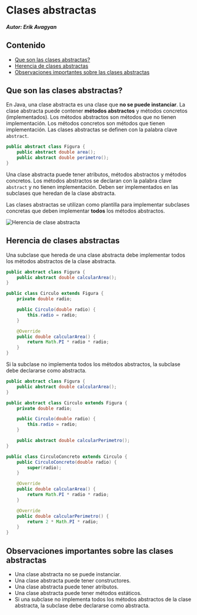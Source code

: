 # Clases abstractas
##### Autor: Erik Avagyan

## Contenido
- [Que son las clases abstractas?](#que-son-las-clases-abstractas)
- [Herencia de clases abstractas](#herencia-de-clases-abstractas)
- [Observaciones importantes sobre las clases abstractas](#observaciones-importantes-sobre-las-clases-abstractas)

## Que son las clases abstractas?

En Java, una clase abstracta es una clase que **no se puede instanciar**. La clase abstracta puede contener **métodos abstractos** y métodos concretos (implementados). Los métodos abstractos son métodos que no tienen implementación. Los métodos concretos son métodos que tienen implementación. Las clases abstractas se definen con la palabra clave `abstract`.

```java
public abstract class Figura {
    public abstract double area();
    public abstract double perimetro();
}
```

Una clase abstracta puede tener atributos, métodos abstractos y métodos concretos. Los métodos abstractos se declaran con la palabra clave `abstract` y no tienen implementación. Deben ser implementados en las subclases que heredan de la clase abstracta. 

Las clases abstractas se utilizan como plantilla para implementar subclases concretas que deben implementar **todos** los métodos abstractos. 

![Herencia de clase abstracta](https://docs.oracle.com/javase/tutorial/figures/java/classes-graphicObject.gif)

## Herencia de clases abstractas

Una subclase que hereda de una clase abstracta debe implementar todos los métodos abstractos de la clase abstracta. 

```java
public abstract class Figura {
    public abstract double calcularArea();
}

public class Circulo extends Figura {
    private double radio;

    public Circulo(double radio) {
        this.radio = radio;
    }

    @Override
    public double calcularArea() {
        return Math.PI * radio * radio;
    }
}

``` 
Si la subclase no implementa todos los métodos abstractos, la subclase debe declararse como abstracta.

```java
public abstract class Figura {
    public abstract double calcularArea();
}

public abstract class Circulo extends Figura {
    private double radio;

    public Circulo(double radio) {
        this.radio = radio;
    }

    public abstract double calcularPerimetro();
}

public class CirculoConcreto extends Circulo {
    public CirculoConcreto(double radio) {
        super(radio);
    }

    @Override
    public double calcularArea() {
        return Math.PI * radio * radio;
    }

    @Override
    public double calcularPerimetro() {
        return 2 * Math.PI * radio;
    }
}
```

## Observaciones importantes sobre las clases abstractas

- Una clase abstracta no se puede instanciar.
- Una clase abstracta puede tener constructores.
- Una clase abstracta puede tener atributos.
- Una clase abstracta puede tener métodos estáticos.
- Si una subclase no implementa todos los métodos abstractos de la clase abstracta, la subclase debe declararse como abstracta.